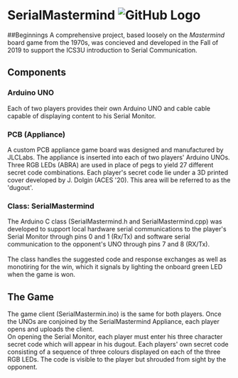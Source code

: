 # SerialMastermind  ![GitHub Logo](/images/SerialMastermindV2.png)
##Beginnings
A comprehensive project, based loosely on the *Mastermind* board game from the 1970s, was concieved and developed in the Fall of 2019 to support the ICS3U introduction to Serial Communication.

## Components

### Arduino UNO
Each of two players provides their own Arduino UNO and cable cable capable of displaying content to his Serial Monitor.

### PCB (Appliance)
A custom PCB appliance game board was designed and manufactured by JLCLabs. The appliance is inserted into each of two players' Arduino UNOs. Three RGB LEDs (ABRA) are used in place of pegs
to yield 27 different secret code combinations. Each player's secret code lie under a 3D printed cover developed by J. Dolgin (ACES '20). This area will be referred to as the 'dugout'.

### Class: SerialMastermind
The Arduino C class (SerialMastermind.h and SerialMastermind.cpp) was developed to support local hardware serial communications to the player's Serial Monitor through pins 0 and 1 (Rx/Tx) and 
software serial communication to the opponent's UNO through pins 7 and 8 (RX/Tx).<br><br>The class handles the suggested code and response exchanges as well as monotiring for the win, 
which it signals by lighting the onboard green LED when the game is won.

## The Game
The game client (SerialMastermin.ino) is the same for both players. Once the UNOs are conjoined by the SerialMastermind Appliance, each player opens and uploads the client.<br>
On opening the Serial Monitor, each player must enter his three character secret code which will appear in his dugout. 
Each players' own secret code consisting of a sequence of three colours displayed on each of the three RGB LEDs. The code is visible to the player but shrouded from sight by the opponent.

